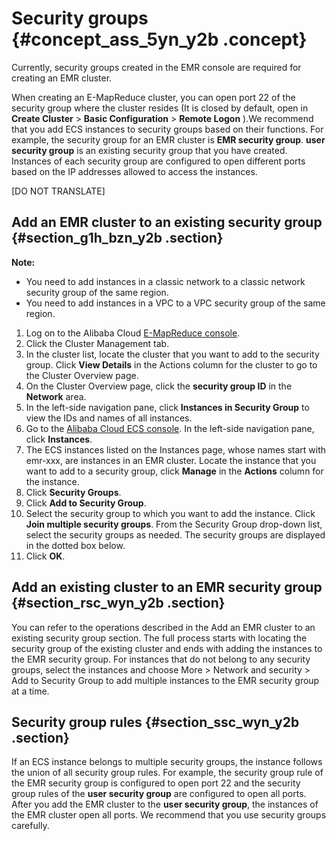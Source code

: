 # Security groups {#concept_ass_5yn_y2b .concept}

Currently, security groups created in the EMR console are required for creating an EMR cluster.

When creating an E-MapReduce cluster, you can open port 22 of the security group where the cluster resides \(It is closed by default, open in **Create Cluster** \> **Basic Configuration** \> **Remote Logon** \).We recommend that you add ECS instances to security groups based on their functions. For example, the security group for an EMR cluster is **EMR security group**. **user security group** is an existing security group that you have created. Instances of each security group are configured to open different ports based on the IP addresses allowed to access the instances.

\[DO NOT TRANSLATE\]

## Add an EMR cluster to an existing security group {#section_g1h_bzn_y2b .section}

**Note:** 

-   You need to add instances in a classic network to a classic network security group of the same region.
-   You need to add instances in a VPC to a VPC security group of the same region.

1.  Log on to the Alibaba Cloud [E-MapReduce console](https://emr.console.aliyun.com/).
2.  Click the Cluster Management tab.
3.  In the cluster list, locate the cluster that you want to add to the security group. Click **View Details** in the Actions column for the cluster to go to the Cluster Overview page.
4.  On the Cluster Overview page, click the **security group ID** in the **Network** area.
5.  In the left-side navigation pane, click **Instances in Security Group** to view the IDs and names of all instances.
6.  Go to the [Alibaba Cloud ECS console](https://ecs.console.aliyun.com/#/home). In the left-side navigation pane, click **Instances**.
7.  The ECS instances listed on the Instances page, whose names start with emr-xxx, are instances in an EMR cluster. Locate the instance that you want to add to a security group, click **Manage** in the **Actions** column for the instance.
8.  Click **Security Groups**.
9.  Click **Add to Security Group**.
10. Select the security group to which you want to add the instance. Click **Join multiple security groups**. From the Security Group drop-down list, select the security groups as needed. The security groups are displayed in the dotted box below.
11. Click **OK**.

## Add an existing cluster to an EMR security group {#section_rsc_wyn_y2b .section}

You can refer to the operations described in the Add an EMR cluster to an existing security group section. The full process starts with locating the security group of the existing cluster and ends with adding the instances to the EMR security group. For instances that do not belong to any security groups, select the instances and choose More \> Network and security \> Add to Security Group to add multiple instances to the EMR security group at a time.

## Security group rules {#section_ssc_wyn_y2b .section}

If an ECS instance belongs to multiple security groups, the instance follows the union of all security group rules. For example, the security group rule of the EMR security group is configured to open port 22 and the security group rules of the **user security group** are configured to open all ports. After you add the EMR cluster to the **user security group**, the instances of the EMR cluster open all ports. We recommend that you use security groups carefully.

